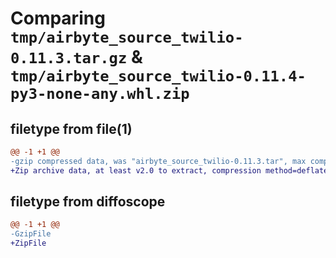 # Comparing `tmp/airbyte_source_twilio-0.11.3.tar.gz` & `tmp/airbyte_source_twilio-0.11.4-py3-none-any.whl.zip`

## filetype from file(1)

```diff
@@ -1 +1 @@
-gzip compressed data, was "airbyte_source_twilio-0.11.3.tar", max compression
+Zip archive data, at least v2.0 to extract, compression method=deflate
```

## filetype from diffoscope

```diff
@@ -1 +1 @@
-GzipFile
+ZipFile
```

